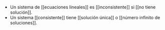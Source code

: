 - Un sistema de [[ecuaciones lineales]] es [[inconsistente]] si [[no tiene solución]].
- Un sistema [[consistente]] tiene [[solución única]] o [[número infinito de soluciones]].
